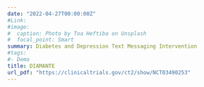 ```yaml
---
date: "2022-04-27T00:00:00Z"
#Link: 
#image:
#  caption: Photo by Toa Heftiba on Unsplash
#  focal_point: Smart
summary: Diabetes and Depression Text Messaging Intervention 
#tags:
#- Demo
title: DIAMANTE
url_pdf: "https://clinicaltrials.gov/ct2/show/NCT03490253"
---
```

